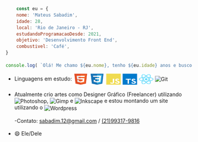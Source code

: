 ~~~javascript
    const eu = {
    nome: 'Mateus Sabadim',
    idade: 28,
    local: 'Rio de Janeiro - RJ',
    estudandoProgramacaoDesde: 2021,
    objetivo: 'Desenvolvimento Front End',
    combustivel: 'Café',
}

console.log( `Olá! Me chamo ${eu.nome}, tenho ${eu.idade} anos e busco minha primeira oportunidade em ${eu.objetivo}!`)
~~~
- Linguagens em estudo: 
  <img align="center" alt="HTML" height="30" width="40" src="https://raw.githubusercontent.com/devicons/devicon/master/icons/html5/html5-original.svg">
  <img align="center" alt="CSS" height="30" width="40" src="https://raw.githubusercontent.com/devicons/devicon/master/icons/css3/css3-original.svg">
  <img align="center" alt="Js" height="30" width="40" src="https://raw.githubusercontent.com/devicons/devicon/master/icons/javascript/javascript-plain.svg">
  <img align="center" alt="Typescript" height="30" width="40" src="https://raw.githubusercontent.com/devicons/devicon/master/icons/typescript/typescript-plain.svg">
  <img align="center" alt="React" height="30" width="40" src="https://raw.githubusercontent.com/devicons/devicon/master/icons/react/react-original.svg">
  <img align="center" alt="Git" height="30" width="40" src="https://cdn.jsdelivr.net/gh/devicons/devicon/icons/git/git-plain.svg"><br><br>
- Atualmente crio artes como Designer Gráfico (Freelancer) utilizando  <img align="center" alt="Photoshop" height="30" width="40" src="https://cdn.jsdelivr.net/gh/devicons/devicon/icons/photoshop/photoshop-plain.svg" />, <img align="center" alt="Gimp" height="30" width="40" src="https://cdn.jsdelivr.net/gh/devicons/devicon/icons/gimp/gimp-original.svg"/> e 
  <img align="center" alt="Inkscape" height="30" width="40" src="https://cdn.jsdelivr.net/gh/devicons/devicon/icons/inkscape/inkscape-original.svg">
e estou montando um site utilizando o <img align="center" alt="Wordpress" height="30" width="40" src="https://cdn.jsdelivr.net/gh/devicons/devicon/icons/wordpress/wordpress-plain.svg" /><br><br>
-Contato: sabadim.12@gmail.com / <a href="https://api.whatsapp.com/send?phone=5521993179816">(21)99317-9816</a> <br><br>
- 😄 Ele/Dele 


